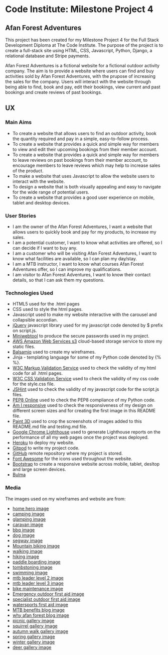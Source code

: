 # Code Institute: Milestone Project 4 #

## Afan Forest Adventures ##
This project has been created for my Milestone Project 4 for the Full Stack Development Diploma at The Code Institute. The purpose of the project is to create a full-stack site using HTML, CSS, Javascript, Python, Django, a relational database and Stripe payments.

Afan Forest Adventures is a fictional website for a fictional outdoor activity company. The aim is to provide a website where users can find and buy activities sold by Afan Forest Adventures, with the prupose of increasing the sales for the company. Users will interact with the website through being able to find, book and pay, edit their bookings, view current and past bookings and create reviews of past bookings.

## UX ## 

### Main Aims ### 
* To create a website that allows users to find an outdoor activity, book the quantity required and pay in a simple, easy-to-follow process.
* To create a website that provides a quick and simple way for members to view and edit their upcoming bookings from their member account.
* To create a website that provides a quick and simple way for members to leave reviews on past bookings from their member account, to encourage members to leave reviews which may help to increase sales of the product.
* To make a website that uses Javascript to allow the website users to interact with the website.
* To design a website that is both visually appealing and easy to navigate for the wide range of potential users.
* To create a website that provides a good user experience on mobile, tablet and desktop devices.

### User Stories ###
* I am the owner of the Afan Forest Adventures, I want a website that allows users to quickly book and pay for my products, to increase my sales.
* I am a potential customer, I want to know what activities are offered, so I can decide if I want to buy any.
* I am a customer who will be visiting Afan Forest Adventures, I want to know what facilities are available, so I can plan my day/stay.
* I am a MTB instructor, I want to know what courses Afan Forest Adventures offer, so I can improve my qualifications.
* I am visitor to Afan Forest Adventures, I want to know their contact details, so that I can ask them my questions.


### Technologies Used ###
* HTML5 used for the .html pages
* CSS used to style the html pages.
* Javascript used to make my website interactive with the carousel and collapsible accordian.
* [jQuery](https://api.jquery.com/) javascript library used for my javascript code denoted by $ prefix on script.js.
* [Miniwebtool](https://miniwebtool.com/django-secret-key-generator/) to produce the secure passwords used in my project.
* [AWS Amazon Web Services s3](https://aws.amazon.com/) cloud-based storage service to store my static files.
* [Balsamiq](https://balsamiq.com/) used to create my wireframes.
* Jinja - templating language for some of my Python code denoted by {% %}.
* [W3C Markup Validation Service](https://validator.w3.org/#validate_by_input) used to check the validity of my html code for all .html pages.
* [W3C CSS Validation Service](http://jigsaw.w3.org/css-validator/#validate_by_input) used to check the validity of my css code for the style.css file.
* [JSHint](https://jshint.com/) used to check the validity of my javascript code for the script.js files.
* [PEP8 Online](http://pep8online.com/) used to check the PEP8 compliance of my Python code.
* [Am I responsive](http://ami.responsivedesign.is/#) used to check the responsiveness of my design on different screen sizes and for creating the first image in this README file.
* [Paint 3D](https://microsoft-paint-3d.en.softonic.com/) used to crop the screenshots of images added to this README.md file and testing.md file.
* [Google Chrome Lighthouse](https://chrome.google.com/webstore/detail/lighthouse/blipmdconlkpinefehnmjammfjpmpbjk?hl=en) used to generate Lighthouse reports on the performance of all my web pages once the project was deployed.
* [Heroku](https://www.heroku.com/what) to deploy my website.
* [Gitpod](https://www.gitpod.io/) to write my project code.
* [GitHub](https://github.com/) remote repository where my project is stored.
* [Font Awesome](https://fontawesome.com/) for the icons used throughout the website.
* [Bootstrap](https://getbootstrap.com/) to create a responsive website across mobile, tablet, desltop and large screen devices.
* [Bulma]()


### Media ###
The images used on my wireframes and website are from:
* [home hero image](https://images.pexels.com/photos/397096/pexels-photo-397096.jpeg?auto=compress&cs=tinysrgb&h=750&w=1260)
* [camping image](https://images.pexels.com/photos/6324131/pexels-photo-6324131.jpeg?auto=compress&cs=tinysrgb&h=750&w=1260)
* [glamping image](https://images.pexels.com/photos/5359324/pexels-photo-5359324.jpeg?auto=compress&cs=tinysrgb&dpr=2&h=750&w=1260)
* [caravan image](https://images.unsplash.com/photo-1626680114529-3f6ffa002b80?ixid=MnwxMjA3fDB8MHxwaG90by1wYWdlfHx8fGVufDB8fHx8&ixlib=rb-1.2.1&auto=format&fit=crop&w=632&q=80)
* [bbq image](https://images.pexels.com/photos/8522790/pexels-photo-8522790.jpeg?auto=compress&cs=tinysrgb&dpr=2&h=750&w=1260)
* [dog image](https://images.pexels.com/photos/3680896/pexels-photo-3680896.jpeg?auto=compress&cs=tinysrgb&dpr=2&h=750&w=1260)
* [segway image](https://images.unsplash.com/photo-1492558647888-45b0d471e2c3?ixid=MnwxMjA3fDB8MHxwaG90by1wYWdlfHx8fGVufDB8fHx8&ixlib=rb-1.2.1&auto=format&fit=crop&w=1120&q=80)
* [Mountain biking image](https://images.unsplash.com/photo-1594942940158-af338884ac6f?ixid=MnwxMjA3fDB8MHxwaG90by1wYWdlfHx8fGVufDB8fHx8&ixlib=rb-1.2.1&auto=format&fit=crop&w=687&q=80)
* [walking image](https://images.unsplash.com/photo-1597120590849-a1d5a743d155?ixlib=rb-1.2.1&ixid=MnwxMjA3fDB8MHxwaG90by1wYWdlfHx8fGVufDB8fHx8&auto=format&fit=crop&w=687&q=80)
* [hiking image](https://images.unsplash.com/photo-1606262482703-496941e54337?ixlib=rb-1.2.1&ixid=MnwxMjA3fDB8MHxwaG90by1wYWdlfHx8fGVufDB8fHx8&auto=format&fit=crop&w=685&q=80)
* [paddle boarding image](https://images.unsplash.com/photo-1472745942893-4b9f730c7668?ixid=MnwxMjA3fDB8MHxwaG90by1wYWdlfHx8fGVufDB8fHx8&ixlib=rb-1.2.1&auto=format&fit=crop&w=1169&q=80)
* [tombstoning image](https://images.unsplash.com/photo-1606330287762-9851d5dc6f16?ixid=MnwxMjA3fDB8MHxwaG90by1wYWdlfHx8fGVufDB8fHx8&ixlib=rb-1.2.1&auto=format&fit=crop&w=1032&q=80)
* [swimming image](https://images.unsplash.com/photo-1578253734010-32bb761af7e3?ixid=MnwxMjA3fDB8MHxwaG90by1wYWdlfHx8fGVufDB8fHx8&ixlib=rb-1.2.1&auto=format&fit=crop&w=1176&q=80)
* [mtb leader level 2 image](https://images.unsplash.com/photo-1621427259734-2c1167c9860d?ixid=MnwxMjA3fDB8MHxwaG90by1wYWdlfHx8fGVufDB8fHx8&ixlib=rb-1.2.1&auto=format&fit=crop&w=687&q=80)
* [mtb leader level 3 image](https://images.pexels.com/photos/163491/bike-mountain-mountain-biking-trail-163491.jpeg?auto=compress&cs=tinysrgb&dpr=2&h=750&w=1260)
* [bike maintenance image](https://images.pexels.com/photos/1154089/pexels-photo-1154089.jpeg?auto=compress&cs=tinysrgb&dpr=3&h=750&w=1260)
* [Emergency outdoor first aid image](https://images.pexels.com/photos/5125748/pexels-photo-5125748.jpeg?auto=compress&cs=tinysrgb&dpr=2&h=750&w=1260)
* [specialist outdoor first aid image](https://images.pexels.com/photos/5125690/pexels-photo-5125690.jpeg?auto=compress&cs=tinysrgb&dpr=2&h=750&w=1260)
* [watersports first aid image](https://images.unsplash.com/photo-1582645502666-6727e63a027b?ixid=MnwxMjA3fDB8MHxwaG90by1wYWdlfHx8fGVufDB8fHx8&ixlib=rb-1.2.1&auto=format&fit=crop&w=1119&q=80)
* [MTB benefits blog image](https://images.pexels.com/photos/2270328/pexels-photo-2270328.jpeg?auto=compress&cs=tinysrgb&dpr=2&h=750&w=1260)
* [why afan forest blog image](https://images.pexels.com/photos/1112186/pexels-photo-1112186.jpeg?auto=compress&cs=tinysrgb&dpr=2&h=750&w=1260)
* [picnic gallery image](https://images.pexels.com/photos/8208715/pexels-photo-8208715.jpeg?auto=compress&cs=tinysrgb&dpr=3&h=750&w=1260)
* [squirrel gallery image](https://images.pexels.com/photos/5643876/pexels-photo-5643876.jpeg?auto=compress&cs=tinysrgb&dpr=2&h=750&w=1260)
* [autumn walk gallery image](https://images.pexels.com/photos/3107873/pexels-photo-3107873.jpeg?auto=compress&cs=tinysrgb&dpr=2&h=750&w=1260)
* [spring gallery image](https://images.pexels.com/photos/8355200/pexels-photo-8355200.jpeg?auto=compress&cs=tinysrgb&dpr=2&h=750&w=1260)
* [winter gallery image](https://images.pexels.com/photos/163756/park-winter-russia-city-park-163756.jpeg?auto=compress&cs=tinysrgb&dpr=2&h=750&w=1260)
* [deer gallery image](https://images.pexels.com/photos/1035367/pexels-photo-1035367.jpeg?auto=compress&cs=tinysrgb&dpr=2&h=750&w=1260)